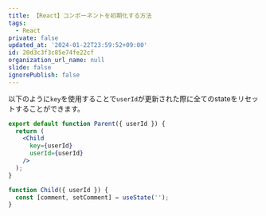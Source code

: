 ```yaml
---
title: 【React】コンポーネントを初期化する方法
tags:
  - React
private: false
updated_at: '2024-01-22T23:59:52+09:00'
id: 20d3c3f3c85e74fe22cf
organization_url_name: null
slide: false
ignorePublish: false
---
```


以下のように`key`を使用することで`userId`が更新された際に全てのstateをリセットすることができます。

```jsx
export default function Parent({ userId }) {
  return (
    <Child
      key={userId}
      userId={userId}
    />
  );
}

function Child({ userId }) {
  const [comment, setComment] = useState('');
}


```
